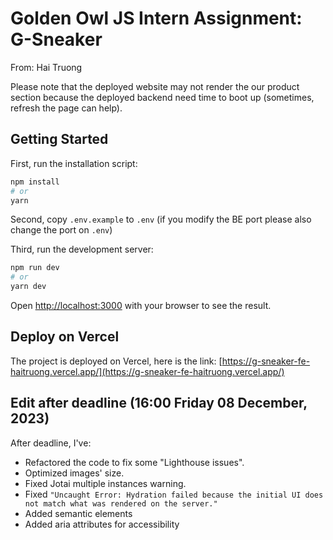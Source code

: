 # Golden Owl JS Intern Assignment: G-Sneaker
From: Hai Truong

Please note that the deployed website may not render the our product section because the deployed backend need time to boot up (sometimes, refresh the page can help).

## Getting Started

First, run the installation script:
```bash
npm install
# or
yarn
```

Second, copy `.env.example` to `.env` (if you modify the BE port please also change the port on `.env`)

Third, run the development server:

```bash
npm run dev
# or
yarn dev
```

Open [http://localhost:3000](http://localhost:3000) with your browser to see the result.

## Deploy on Vercel

The project is deployed on Vercel, here is the link: [https://g-sneaker-fe-haitruong.vercel.app/](https://g-sneaker-fe-haitruong.vercel.app/)

## Edit after deadline (16:00 Friday 08 December, 2023)

After deadline, I've:
- Refactored the code to fix some "Lighthouse issues".
- Optimized images' size.
- Fixed Jotai multiple instances warning.
- Fixed `"Uncaught Error: Hydration failed because the initial UI does not match what was rendered on the server."`
- Added semantic elements
- Added aria attributes for accessibility
